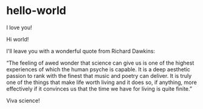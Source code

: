 # hello-world
I love you!

Hi world!

I'll leave you with a wonderful quote from Richard Dawkins:

“The feeling of awed wonder that science can give us is one of the highest experiences of which the human psyche is capable. It is a deep aesthetic passion to rank with the finest that music and poetry can deliver. It is truly one of the things that make life worth living and it does so, if anything, more effectively if it convinces us that the time we have for living is quite finite.”

Viva science!
